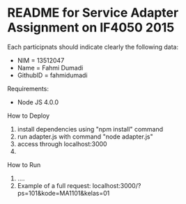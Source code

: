 # README for Service Adapter Assignment on IF4050 2015

Each participnats should indicate clearly the following data:
 * NIM      = 13512047
 * Name     = Fahmi Dumadi
 * GithubID = fahmidumadi

Requirements:
 * Node JS 4.0.0

How to Deploy
 1. install dependencies using "npm install" command
 2. run adapter.js with command "node adapter.js"
 3. access through localhost:3000
 4. 
 
How to Run
 1. ....
 2. Example of a full request: localhost:3000/?ps=101&kode=MA1101&kelas=01
 
